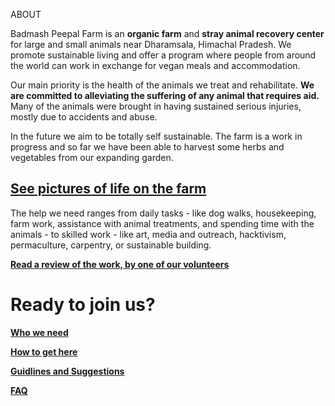 [title]: # (ABOUT US)

ABOUT

Badmash Peepal Farm is an **organic farm** and **stray animal recovery
center** for large and small animals near Dharamsala, Himachal Pradesh. We promote sustainable living and offer a program where people from around the world can work in exchange for vegan meals and accommodation.

Our main priority is the health of the animals we treat and rehabilitate. **We are committed to alleviating the suffering of any animal that requires aid.** Many of the animals were brought in having sustained serious injuries, mostly due to accidents and abuse.

In the future we aim to be totally self sustainable. The farm is a work in progress and so far we have been able to harvest some herbs and vegetables from our expanding garden.


 [See pictures of life on the farm](http://www.fb.com/groups/badmashpeepal/photos/ "Facebook group")
---------


The help we need ranges from daily tasks - like dog walks, housekeeping, farm work, assistance with animal treatments, and spending time with the animals - to skilled work - like art, media and outreach, hacktivism, permaculture, carpentry, or sustainable building. 


[**Read a review of the work, by one of our volunteers**](https://180daysofindia.wordpress.com/2015/09/22/badmash-peepal-farm/ "Lawrence blog")



Ready to join us?
===========

[**Who we need**](#who-we-need "Who we need")

[**How to get here**](#directions "Directions")

[**Guidlines and Suggestions**](#rules "Rules")

[**FAQ**](#FAQ "FAQ")
